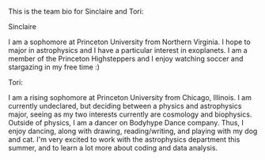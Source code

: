 This is the team bio for Sinclaire and Tori:

Sinclaire

I am a sophomore at Princeton University from Northern Virginia. I hope to major in astrophysics and I have a particular interest in exoplanets. I am a member of the Princeton Highsteppers and I enjoy watching soccer and stargazing in my free time :)





Tori:

I am a rising sophomore at Princeton University from Chicago, Illinois. I am currently undeclared, but deciding between a physics and astrophysics major, seeing as my two interests currently are cosmology and biophysics. Outside of physics, I am a dancer on Bodyhype Dance company. Thus, I enjoy dancing, along with drawing, reading/writing, and playing with my dog and cat. I'm very excited to work with the astrophysics department this summer, and to learn a lot more about coding and data analysis. 
